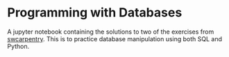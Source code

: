 # Programming with Databases

A jupyter notebook containing the solutions to two of the exercises from [swcarpentry](https://swcarpentry.github.io/sql-novice-survey/10-prog/index.html). This is to practice database manipulation using both SQL and Python.